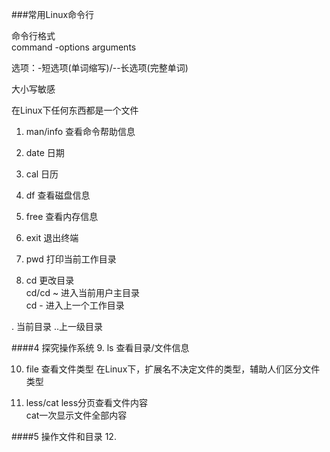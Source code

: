 ###常用Linux命令行

命令行格式<br/>
command -options arguments<br/>

选项：-短选项(单词缩写)/--长选项(完整单词)

大小写敏感

在Linux下任何东西都是一个文件

1. man/info
查看命令帮助信息

2. date
日期

3. cal
日历

4. df
查看磁盘信息

5. free
查看内存信息

6. exit
退出终端

7. pwd
打印当前工作目录

8. cd
更改目录<br/>
cd/cd ~ 进入当前用户主目录<br/>
cd -	进入上一个工作目录

. 当前目录
..上一级目录

####4 探究操作系统
9. ls
查看目录/文件信息

10. file
查看文件类型
在Linux下，扩展名不决定文件的类型，辅助人们区分文件类型

11. less/cat
less分页查看文件内容<br/>
cat一次显示文件全部内容

####5 操作文件和目录
12. 


